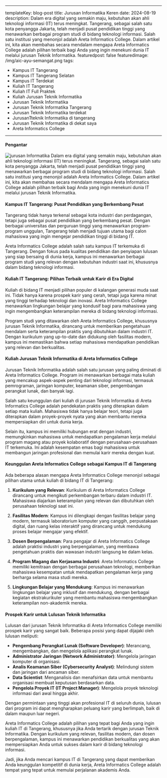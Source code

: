 ---
templateKey: blog-post
title: Jurusan Informatika Keren
date: 2024-08-19
description: Dalam era digital yang semakin maju, kebutuhan akan ahli teknologi informasi (IT) terus meningkat. Tangerang, sebagai salah satu kota penyangga Jakarta, telah menjadi pusat pendidikan tinggi yang menawarkan berbagai program studi di bidang teknologi informasi. Salah satu institusi yang menonjol adalah Areta Informatics College. Dalam artikel ini, kita akan membahas secara mendalam mengapa Areta Informatics College adalah pilihan terbaik bagi Anda yang ingin menekuni dunia IT melalui jurusan Teknik Informatika.
featuredpost: false
featuredimage: /img/aic-ayu-semangat.png
tags:
  - Kampus IT Tangerang
  - Kampus IT Tangerang Selatan
  - Kampus IT Terdekat
  - Kuliah IT Tangerang
  - Kuliah IT Full Praktek
  - Kuliah Jurusan Teknik Informatika
  - Jurusan Teknik Informatika
  - Jurusan Teknik Informatika Tangerang
  - Jurusan Teknik Informatika terdekat
  - JurusanTteknik Informatika di tangerang
  - Jurusan Teknik Informatika di dekat saya
  - Areta Informatics College
  ---

#### Pengantar

![jurusan Informatika](/img/aic-ayu-semangat.png "Jurusan Informatika")
Dalam era digital yang semakin maju, kebutuhan akan ahli teknologi informasi (IT) terus meningkat. Tangerang, sebagai salah satu kota penyangga Jakarta, telah menjadi pusat pendidikan tinggi yang menawarkan berbagai program studi di bidang teknologi informasi. Salah satu institusi yang menonjol adalah Areta Informatics College. Dalam artikel ini, kita akan membahas secara mendalam mengapa Areta Informatics College adalah pilihan terbaik bagi Anda yang ingin menekuni dunia IT melalui jurusan Teknik Informatika. 

#### Kampus IT Tangerang: Pusat Pendidikan yang Berkembang Pesat

Tangerang tidak hanya terkenal sebagai kota industri dan perdagangan, tetapi juga sebagai pusat pendidikan yang berkembang pesat. Dengan berbagai universitas dan perguruan tinggi yang menawarkan program-program unggulan, Tangerang telah menjadi tujuan utama bagi calon mahasiswa yang ingin mengejar pendidikan tinggi di bidang IT.

Areta Informatics College adalah salah satu kampus IT terkemuka di Tangerang. Dengan fokus pada kualitas pendidikan dan penyiapan lulusan yang siap bersaing di dunia kerja, kampus ini menawarkan berbagai program studi yang relevan dengan kebutuhan industri saat ini, khususnya dalam bidang teknologi informasi.

#### Kuliah IT Tangerang: Pilihan Terbaik untuk Karir di Era Digital

Kuliah di bidang IT menjadi pilihan populer di kalangan generasi muda saat ini. Tidak hanya karena prospek karir yang cerah, tetapi juga karena minat yang tinggi terhadap teknologi dan inovasi. Areta Informatics College menawarkan lingkungan belajar yang kondusif bagi para mahasiswa yang ingin mengembangkan keterampilan mereka di bidang teknologi informasi.

Program studi yang ditawarkan oleh Areta Informatics College, khususnya jurusan Teknik Informatika, dirancang untuk memberikan pengetahuan mendalam serta keterampilan praktis yang dibutuhkan dalam industri IT. Dengan kurikulum yang up-to-date dan didukung oleh fasilitas modern, kampus ini memastikan bahwa setiap mahasiswa mendapatkan pendidikan yang relevan dan berkualitas.

#### Kuliah Jurusan Teknik Informatika di Areta Informatics College

Jurusan Teknik Informatika adalah salah satu jurusan yang paling diminati di Areta Informatics College. Program ini menawarkan berbagai mata kuliah yang mencakup aspek-aspek penting dari teknologi informasi, termasuk pemrograman, jaringan komputer, keamanan siber, pengembangan perangkat lunak, dan banyak lagi.

Salah satu keunggulan dari kuliah di jurusan Teknik Informatika di Areta Informatics College adalah pendekatan praktis yang diterapkan dalam setiap mata kuliah. Mahasiswa tidak hanya belajar teori, tetapi juga diterapkan dalam proyek-proyek nyata yang akan membantu mereka mempersiapkan diri untuk dunia kerja. 

Selain itu, kampus ini memiliki hubungan erat dengan industri, memungkinkan mahasiswa untuk mendapatkan pengalaman kerja melalui program magang atau proyek kolaboratif dengan perusahaan-perusahaan IT terkemuka. Ini adalah kesempatan emas bagi mahasiswa untuk membangun jaringan profesional dan memulai karir mereka dengan kuat.

#### Keunggulan Areta Informatics College sebagai Kampus IT di Tangerang

Ada beberapa alasan mengapa Areta Informatics College menonjol sebagai pilihan utama untuk kuliah di bidang IT di Tangerang:

1. **Kurikulum yang Relevan**: Kurikulum di Areta Informatics College dirancang untuk mengikuti perkembangan terbaru dalam industri IT. Mahasiswa diajarkan keterampilan yang relevan dan dibutuhkan oleh perusahaan teknologi saat ini.

2. **Fasilitas Modern**: Kampus ini dilengkapi dengan fasilitas belajar yang modern, termasuk laboratorium komputer yang canggih, perpustakaan digital, dan ruang kelas interaktif yang dirancang untuk mendukung proses belajar mengajar yang efektif.

3. **Dosen Berpengalaman**: Para pengajar di Areta Informatics College adalah praktisi industri yang berpengalaman, yang membawa pengetahuan praktis dan wawasan industri langsung ke dalam kelas.

4. **Program Magang dan Kerjasama Industri**: Areta Informatics College memiliki kemitraan dengan berbagai perusahaan teknologi, memberikan mahasiswa kesempatan untuk mendapatkan pengalaman kerja yang berharga selama masa studi mereka.

5. **Lingkungan Belajar yang Mendukung**: Kampus ini menawarkan lingkungan belajar yang inklusif dan mendukung, dengan berbagai kegiatan ekstrakurikuler yang membantu mahasiswa mengembangkan keterampilan non-akademik mereka.

#### Prospek Karir untuk Lulusan Teknik Informatika

Lulusan dari jurusan Teknik Informatika di Areta Informatics College memiliki prospek karir yang sangat baik. Beberapa posisi yang dapat dijajaki oleh lulusan meliputi:

- **Pengembang Perangkat Lunak (Software Developer)**: Merancang, mengembangkan, dan mengelola aplikasi perangkat lunak.
- **Administrator Jaringan (Network Administrator)**: Mengelola jaringan komputer di organisasi.
- **Analis Keamanan Siber (Cybersecurity Analyst)**: Melindungi sistem dan jaringan dari ancaman siber.
- **Data Scientist**: Menganalisis dan menafsirkan data untuk membantu organisasi membuat keputusan berdasarkan data.
- **Pengelola Proyek IT (IT Project Manager)**: Mengelola proyek teknologi informasi dari awal hingga akhir.

Dengan permintaan yang tinggi akan profesional IT di seluruh dunia, lulusan dari program ini dapat mengharapkan peluang karir yang berlimpah, baik di dalam maupun luar negeri.

Areta Informatics College adalah pilihan yang tepat bagi Anda yang ingin kuliah IT di Tangerang, khususnya jika Anda tertarik dengan jurusan Teknik Informatika. Dengan kurikulum yang relevan, fasilitas modern, dan dosen berpengalaman, kampus ini menawarkan pendidikan berkualitas yang akan mempersiapkan Anda untuk sukses dalam karir di bidang teknologi informasi.

Jadi, jika Anda mencari kampus IT di Tangerang yang dapat memberikan Anda keunggulan kompetitif di dunia kerja, Areta Informatics College adalah tempat yang tepat untuk memulai perjalanan akademis Anda.